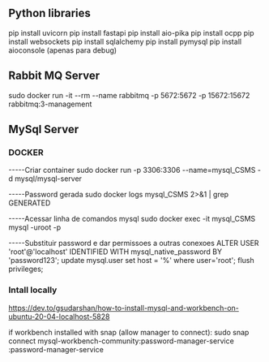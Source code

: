 
## Python libraries
pip install uvicorn
pip install fastapi
pip install aio-pika
pip install ocpp
pip install websockets
pip install sqlalchemy
pip install pymysql
pip install aioconsole (apenas para debug)

## Rabbit MQ Server
sudo docker run -it --rm --name rabbitmq -p 5672:5672 -p 15672:15672 rabbitmq:3-management


## MySql Server

### DOCKER
-----Criar container
sudo docker run -p 3306:3306 --name=mysql_CSMS -d mysql/mysql-server

-----Password gerada
sudo docker logs mysql_CSMS 2>&1 | grep GENERATED

-----Acessar linha de comandos mysql
sudo docker exec -it mysql_CSMS mysql -uroot -p

-----Substituir password e dar permissoes a outras conexoes
ALTER USER 'root'@'localhost' IDENTIFIED WITH mysql_native_password BY 'password123';
update mysql.user set host = '%' where user='root';
flush privileges;

### Intall locally

https://dev.to/gsudarshan/how-to-install-mysql-and-workbench-on-ubuntu-20-04-localhost-5828

if workbench installed with snap (allow manager to connect):
sudo snap connect mysql-workbench-community:password-manager-service :password-manager-service
